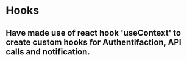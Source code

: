 # Hooks

## Have made use of react hook 'useContext' to create custom hooks for Authentifaction, API calls and notification.